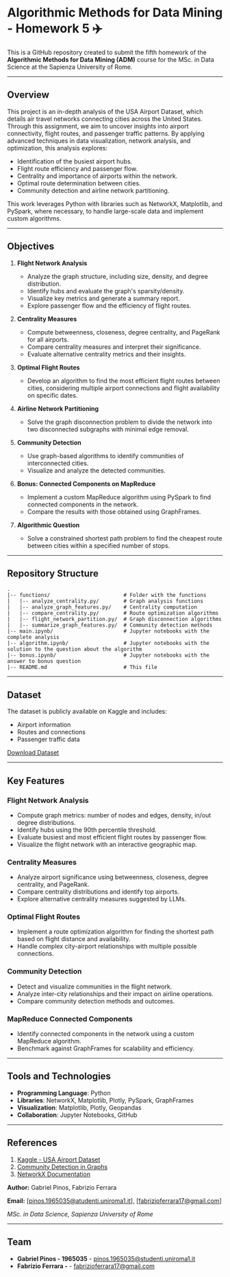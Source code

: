 # Algorithmic Methods for Data Mining - Homework 5 ✈️

This is a GitHub repository created to submit the fifth homework of the **Algorithmic Methods for Data Mining (ADM)** course for the MSc. in Data Science at the Sapienza University of Rome.

---

## Overview

This project is an in-depth analysis of the USA Airport Dataset, which details air travel networks connecting cities across the United States. Through this assignment, we aim to uncover insights into airport connectivity, flight routes, and passenger traffic patterns. By applying advanced techniques in data visualization, network analysis, and optimization, this analysis explores:

- Identification of the busiest airport hubs.
- Flight route efficiency and passenger flow.
- Centrality and importance of airports within the network.
- Optimal route determination between cities.
- Community detection and airline network partitioning.

This work leverages Python with libraries such as NetworkX, Matplotlib, and PySpark, where necessary, to handle large-scale data and implement custom algorithms.

---

## Objectives

1. **Flight Network Analysis**
   - Analyze the graph structure, including size, density, and degree distribution.
   - Identify hubs and evaluate the graph's sparsity/density.
   - Visualize key metrics and generate a summary report.
   - Explore passenger flow and the efficiency of flight routes.

2. **Centrality Measures**
   - Compute betweenness, closeness, degree centrality, and PageRank for all airports.
   - Compare centrality measures and interpret their significance.
   - Evaluate alternative centrality metrics and their insights.

3. **Optimal Flight Routes**
   - Develop an algorithm to find the most efficient flight routes between cities, considering multiple airport connections and flight availability on specific dates.

4. **Airline Network Partitioning**
   - Solve the graph disconnection problem to divide the network into two disconnected subgraphs with minimal edge removal.

5. **Community Detection**
   - Use graph-based algorithms to identify communities of interconnected cities.
   - Visualize and analyze the detected communities.

6. **Bonus: Connected Components on MapReduce**
   - Implement a custom MapReduce algorithm using PySpark to find connected components in the network.
   - Compare the results with those obtained using GraphFrames.

7. **Algorithmic Question**
   - Solve a constrained shortest path problem to find the cheapest route between cities within a specified number of stops.

---

## Repository Structure

```
.
|-- functions/                        # Folder with the functions
|   |-- analyze_centrality.py/        # Graph analysis functions
|   |-- analyze_graph_features.py/    # Centrality computation
|   |-- compare_centrality.py/        # Route optimization algorithms
|   |-- flight_network_partition.py/  # Graph disconnection algorithms
|   |-- summarize_graph_features.py/  # Community detection methods
|-- main.ipynb/                       # Jupyter notebooks with the complete analysis
|-- algorithm.ipynb/                  # Jupyter notebooks with the solution to the question about the algorithm
|-- bonus.ipynb/                      # Jupyter notebooks with the answer to bonus question
|-- README.md                         # This file

```

---

## Dataset

The dataset is publicly available on Kaggle and includes:

- Airport information
- Routes and connections
- Passenger traffic data

[Download Dataset](https://www.kaggle.com/datasets/flashgordon/usa-airport-dataset)

---

## Key Features

### Flight Network Analysis
- Compute graph metrics: number of nodes and edges, density, in/out degree distributions.
- Identify hubs using the 90th percentile threshold.
- Evaluate busiest and most efficient flight routes by passenger flow.
- Visualize the flight network with an interactive geographic map.

### Centrality Measures
- Analyze airport significance using betweenness, closeness, degree centrality, and PageRank.
- Compare centrality distributions and identify top airports.
- Explore alternative centrality measures suggested by LLMs.

### Optimal Flight Routes
- Implement a route optimization algorithm for finding the shortest path based on flight distance and availability.
- Handle complex city-airport relationships with multiple possible connections.

### Community Detection
- Detect and visualize communities in the flight network.
- Analyze inter-city relationships and their impact on airline operations.
- Compare community detection methods and outcomes.

### MapReduce Connected Components
- Identify connected components in the network using a custom MapReduce algorithm.
- Benchmark against GraphFrames for scalability and efficiency.

---

## Tools and Technologies

- **Programming Language**: Python
- **Libraries**: NetworkX, Matplotlib, Plotly, PySpark, GraphFrames
- **Visualization**: Matplotlib, Plotly, Geopandas
- **Collaboration**: Jupyter Notebooks, GitHub

---

## References

1. [Kaggle - USA Airport Dataset](https://www.kaggle.com/datasets/flashgordon/usa-airport-dataset)
2. [Community Detection in Graphs](https://www.analyticsvidhya.com/blog/2020/04/community-detection-graphs-networks/)
3. [NetworkX Documentation](https://networkx.org/documentation/stable/)


**Author:** Gabriel Pinos, Fabrizio Ferrara 

**Email:** [pinos.1965035@atudenti.uniroma1.it], [fabrizioferrara17@gmail.com]

*MSc. in Data Science, Sapienza University of Rome*

---

## Team

- **Gabriel Pinos - 1965035** - [pinos.1965035@studenti.uniroma1.it](mailto:pinos.1965035@studenti.uniroma1.it)
- **Fabrizio Ferrara -** - [fabrizioferrara17@gmail.com](mailto:fabrizioferrara17@gmail.com)
